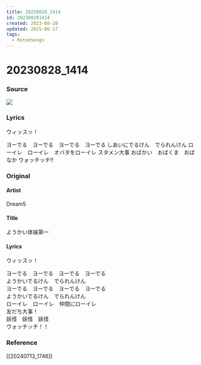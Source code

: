 ```yaml
---
title: 20230828_1414
id: 202308281414
created: 2023-08-28
updated: 2025-06-17
tags:
  - RotomSongs
---
```

# 20230828_1414

### Source

![](https://x.com/Starlystrongest/status/1696028433451729182)

### Lyrics

ウィッスッ！

ヨーでる　ヨーでる　ヨーでる　ヨーでる
しあいにでるけん　でられんけん
ローイレ　ローイレ　オバタをローイレ
スタメン大事
おばかい　おばくま　おばなか
ウォッチッチ‼︎

### Original

#### Artist

Dream5

#### Title

ようかい体操第一

#### Lyrics

ウィッスッ！  
  
ヨーでる　ヨーでる　ヨーでる　ヨーでる  
ようかいでるけん　でられんけん  
ヨーでる　ヨーでる　ヨーでる　ヨーでる  
ようかいでるけん　でられんけん  
ローイレ　ローイレ　仲間にローイレ  
友だち大事！  
妖怪　妖怪　妖怪  
ウォッチッチ！！  

### Reference

[[20240713_1746]]
